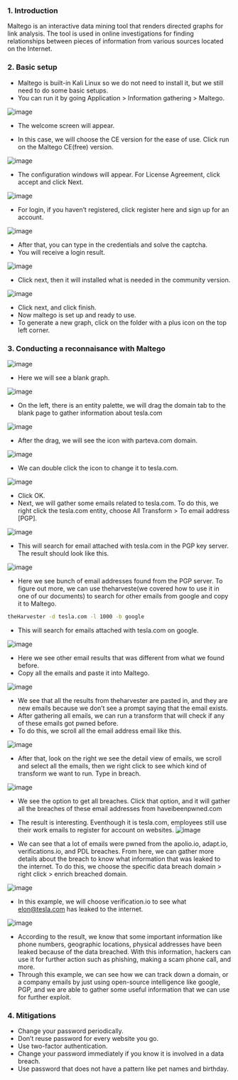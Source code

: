 ### 1.	Introduction
Maltego is an interactive data mining tool that renders directed graphs for link analysis. The tool is used in online investigations for finding relationships between pieces of information from various sources located on the Internet. 
### 2.	Basic setup
-	Maltego is built-in Kali Linux so we do not need to install it, but we still need to do some basic setups.
-	You can run it by going Application > Information gathering > Maltego.

![image](https://user-images.githubusercontent.com/112114250/203438208-97d69460-b690-4a9e-90d0-b98a370d2cf4.png)

-	The welcome screen will appear.

-	In this case, we will choose the CE version for the ease of use. Click run on the Maltego CE(free) version.

![image](https://user-images.githubusercontent.com/112114250/203438234-02042769-3792-4a55-be58-39aaf5aae990.png)

-	The configuration windows will appear. For License Agreement, click accept and click Next.

![image](https://user-images.githubusercontent.com/112114250/203438289-62edfb73-131f-4be0-abd4-02c5c72a9fbb.png)

-	For login, if you haven’t registered, click register here and sign up for an account.

![image](https://user-images.githubusercontent.com/112114250/203438320-cef7e794-9f46-4229-8229-31cf3819c09a.png)

-	After that, you can type in the credentials and solve the captcha.
-	You will receive a login result.

![image](https://user-images.githubusercontent.com/112114250/203438339-74efeab1-04ec-4608-b32b-f6b498322995.png)

-	Click next, then it will installed what is needed in the community version.

![image](https://user-images.githubusercontent.com/112114250/203438365-7f799c5c-cbab-4839-82dc-e0def5f4a6a0.png)

-	Click next, and click finish.
-	Now maltego is set up and ready to use.
-	To generate a new graph, click on the folder with a plus icon on the top left corner.

### 3. Conducting a reconnaisance with Maltego

![image](https://user-images.githubusercontent.com/112114250/203438394-093038ca-0920-4edc-85c0-db8cbe812bca.png)

-	Here we will see a blank graph.

![image](https://user-images.githubusercontent.com/112114250/203438406-262f1042-5aee-4e15-86bf-6adf8dc7ca86.png)

-	On the left, there is an entity palette, we will drag the domain tab to the blank page to gather information about tesla.com

![image](https://user-images.githubusercontent.com/112114250/203438430-8e0a2ccb-6853-494b-9584-1258523b062d.png)

-	After the drag, we will see the icon with parteva.com domain.

![image](https://user-images.githubusercontent.com/112114250/203438443-1808885a-217e-42e6-8918-3c2375b68d46.png)

-	We can double click the icon to change it to tesla.com.

![image](https://user-images.githubusercontent.com/112114250/203438451-ff555743-28ce-4275-bea1-18fe4e953c40.png)

-	Click OK.
-	Next, we will gather some emails related to tesla.com. To do this, we right click the tesla.com entity, choose All Transform > To email address [PGP].

![image](https://user-images.githubusercontent.com/112114250/203438474-7560e98c-7adb-4b5e-aacc-a6d0c722fd49.png)

-	This will search for email attached with tesla.com in the PGP key server. The result should look like this.

![image](https://user-images.githubusercontent.com/112114250/203438502-b47656b9-4fb3-4da7-a131-2697201106a6.png)

-	Here we see bunch of email addresses found from the PGP server. To figure out more, we can use theharveste(we covered how to use it in one of our documents) to search for other emails from google and copy it to Maltego.

```bash
theHarvester -d tesla.com -l 1000 -b google 
```
-	This will search for emails attached with tesla.com on google.

![image](https://user-images.githubusercontent.com/112114250/203438565-59f0f49d-cdbf-4d1d-9724-bcb74a773de4.png)

-	Here we see other email results that was different from what we found before.
-	Copy all the emails and paste it into Maltego.

![image](https://user-images.githubusercontent.com/112114250/203438589-b90dbff7-a539-40d4-8496-520895b35f2e.png)

-	We see that all the results from theharvester are pasted in, and they are new emails because we don’t see a prompt saying that the email exists.
-	After gathering all emails, we can run a transform that will check if any of these emails got pwned before. 
-	To do this, we scroll all the email address email like this.

![image](https://user-images.githubusercontent.com/112114250/203438622-e726d9ba-667c-4956-a8a7-0c6fce55c1a9.png)
-	After that, look on the right we see the detail view of emails, we scroll and select all the emails, then we right click to see which kind of transform we want to run. Type in breach.

![image](https://user-images.githubusercontent.com/112114250/203438650-86045463-95f4-4037-9b21-17e4d405306c.png)

-	We see the option to get all breaches. Click that option, and it will gather all the breaches of these email addresses from haveibeenpwned.com
-	The result is interesting. Eventhough it is tesla.com, employees still use their work emails to register for account on websites.
![image](https://user-images.githubusercontent.com/112114250/203438687-3d799484-465d-42f9-bb3c-0b4837bc2bf4.png)

-	We can see that a lot of emails were pwned from the apolio.io, adapt.io, verifications.io, and PDL breaches. From here, we can gather more details about the breach to know what information that was leaked to the internet. To do this, we choose the specific data breach domain > right click > enrich breached domain.

![image](https://user-images.githubusercontent.com/112114250/203438708-45d3806b-b817-4b02-b84e-c3f95a83ac9c.png)

-	In this example, we will choose verification.io to see what elon@tesla.com has leaked to the internet.

![image](https://user-images.githubusercontent.com/112114250/203438727-6cff9e5a-6e53-48c6-bc34-8ac91cf74c9a.png)

-	According to the result, we know that some important information like phone numbers, geographic locations, physical addresses have been leaked because of the data breached. With this information, hackers can use it for further action such as phishing, making a scam phone call, and more. 
-	Through this example, we can see how we can track down a domain, or a company emails by just using open-source intelligence like google, PGP, and we are able to gather some useful information that we can use for further exploit. 

### 4. Mitigations
- Change your password periodically.
- Don’t reuse password for every website you go.
- Use two-factor authentication.
- Change your password immediately if you know it is involved in a data breach.
- Use password that does not have a pattern like pet names and birthday.




